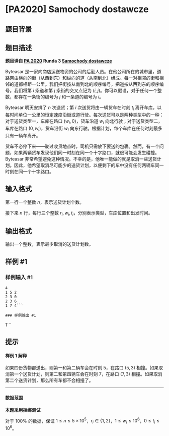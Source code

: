# [PA2020] Samochody dostawcze

## 题目背景



## 题目描述

**题目译自 [PA 2020](https://sio2.mimuw.edu.pl/c/pa-2020-1/dashboard/) Runda 3 [Samochody dostawcze](https://sio2.mimuw.edu.pl/c/pa-2020-1/sam/)**

Byteasar 是一家向商店运送物资的公司的后勤人员。在他公司所在的城市里，道路网由横向的街（从西到东）和纵向的道（从南到北）组成。每一对相邻的街和相邻的道都相距一公里。我们把街按从南到北的顺序编号，把道按从西到东的顺序编号。我们将第 $i$ 条道和第 $j$ 条街的交叉点记为 $(i,j)$。你可以假设，对于任何一个整数，都存在一条街的编号为 $j$ 和一条道的编号为 $i$。

Byteasar 明天安排了 $n$ 次送货；第 $i$ 次送货将由一辆货车在时刻 $t_i$ 离开车库，以每时间单位一公里的恒定速度沿街或道行驶。每次送货可以是两种类型中的一种：对于送货类型一，车库在路口 $(w_i,0)$，货车沿道 $w_i$ 向北行驶；对于送货类型二，车库在路口 $(0,w_i)$，货车沿街 $w_i$ 向东行驶。根据计划，每个车库在任何时刻最多只有一辆车离开。

货车不必停下来——驶过收货地点时，司机只需放下要送的包裹。然而，有一个问题，如果两辆货车发现他们同一时刻在同一个十字路口，就很可能会发生碰撞。Byteasar 非常希望避免这种情况。不幸的是，他唯一能做的就是取消一些送货计划。因此，他希望取消尽可能少的送货计划，以便剩下的车中没有任何两辆车同一时刻在同一个十字路口。

## 输入格式

第一行一个整数 $n$，表示送货计划个数。

接下来 $n$ 行，每行三个整数 $r_i,w_i,t_i$，分别表示类型，车库位置和出发时间。

## 输出格式

输出一个整数，表示最少取消的送货计划数。

## 样例 #1

### 样例输入 #1
```
4
1 5 2
2 3 0
2 3 6
1 7 4```

### 样例输出 #1

```
1```

## 提示

#### 样例 1 解释

如果四份货物都送出，则第一和第二辆车会在时刻 $5$，在路口 $(5,3)$ 相撞。如果取消第一个送货计划，则第二和第四辆车会在时刻 $7$，在路口 $(7,3)$ 相撞。如果取消第二个送货计划，那么所有车都不会相撞了。

------------

#### 数据范围

**本题采用捆绑测试**

对于 $100\%$ 的数据，保证 $1\le n\le 5\times 10^5$，$r_i\in \{1,2\}$，$1\le w_i\le 10^6$，$0\le t_i\le 10^6$。
